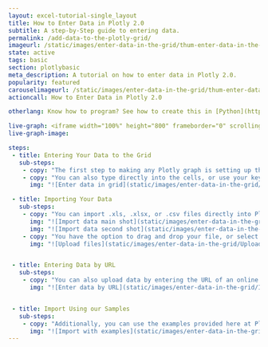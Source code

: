 ```yaml
---
layout: excel-tutorial-single_layout
title: How to Enter Data in Plotly 2.0
subtitle: A step-by-Step guide to entering data.
permalink: /add-data-to-the-plotly-grid/
imageurl: /static/images/enter-data-in-the-grid/thum-enter-data-in-the-grid.png
state: active
tags: basic
section: plotlybasic
meta_description: A tutorial on how to enter data in Plotly 2.0.
popularity: featured
carouselimageurl: /static/images/enter-data-in-the-grid/thum-enter-data-in-the-grid.png
actioncall: How to Enter Data in Plotly 2.0

otherlang: Know how to program? See how to create this in [Python](https://plot.ly/python/3d-surface-plots/) or [R](https://plot.ly/r/3d-surface-plots/).

live-graph: <iframe width="100%" height="800" frameborder="0" scrolling="no" src="https://plot.ly/~tarzzz/380.embed"></iframe>
live-graph-image:

steps: 
 - title: Entering Your Data to the Grid
   sub-steps:
    - copy: "The first step to making any Plotly graph is setting up the data to the grid. You can type your data directly into the grid, or copy it from a spreadsheet and paste it in."
    - copy: "You can also type directly into the cells, or use your keyboard shortcuts to paste in clipboard content." 
      img: "![Enter data in grid](static/images/enter-data-in-the-grid/Enter_Data_in_Grid.png)"

 - title: Importing Your Data
   sub-steps:
    - copy: "You can import .xls, .xlsx, or .csv files directly into Plotly. Upload a file using the IMPORT DATA tab."
      img: "![Import data main shot](static/images/enter-data-in-the-grid/Import_Data_Main_Shot.png)"
      img: "![Import data second shot](static/images/enter-data-in-the-grid/Import_Data_Second_Shot.png)"
    - copy: "You have the option to drag and drop your file, or select “click to upload”."
      img: "![Upload files](static/images/enter-data-in-the-grid/Upload_Files.png)"


 - title: Entering Data by URL
   sub-steps:
    - copy: "You can also upload data by entering the URL of an online data set."
      img: "![Enter data by URL](static/images/enter-data-in-the-grid/Import_Data_by_URL.png)"


 - title: Import Using our Samples
   sub-steps:
    - copy: "Additionally, you can use the examples provided here at Plotly. Choose any of these to get started!"
      img: "![Import with examples](static/images/enter-data-in-the-grid/Import_Using_Examples.png)"
---
```

